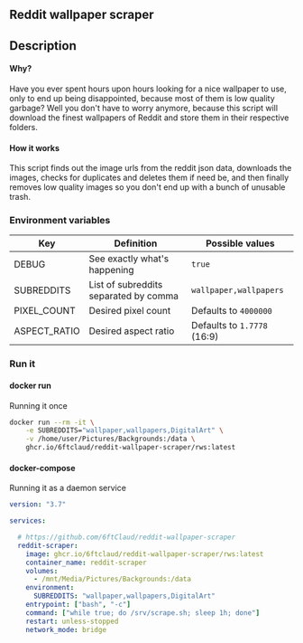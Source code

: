 ## Reddit wallpaper scraper
## Description
#### Why? 
Have you ever spent hours upon hours looking for a nice wallpaper to use, only to end up being disappointed, because most of them is low quality garbage? Well you don't have to worry anymore, because this script will download the finest wallpapers of Reddit and store them in their respective folders.  
#### How it works
This script finds out the image urls from the reddit json data, downloads the images, checks for duplicates and deletes them if need be, and then finally removes low quality images so you don't end up with a bunch of unusable trash.
### Environment variables
|Key|Definition|Possible values|
|---|---|---|
|DEBUG|See exactly what's happening|`true`|
|SUBREDDITS|List of subreddits separated by comma|`wallpaper,wallpapers`|  
|PIXEL_COUNT|Desired pixel count|Defaults to `4000000`|
|ASPECT_RATIO|Desired aspect ratio|Defaults to `1.7778` (16:9)|
### Run it
#### docker run
Running it once  
```bash
docker run --rm -it \
    -e SUBREDDITS="wallpaper,wallpapers,DigitalArt" \
    -v /home/user/Pictures/Backgrounds:/data \
    ghcr.io/6ftclaud/reddit-wallpaper-scraper/rws:latest
```
#### docker-compose
Running it as a daemon service  
```yaml
version: "3.7"

services:

  # https://github.com/6ftClaud/reddit-wallpaper-scraper
  reddit-scraper:
    image: ghcr.io/6ftclaud/reddit-wallpaper-scraper/rws:latest
    container_name: reddit-scraper
    volumes:
      - /mnt/Media/Pictures/Backgrounds:/data
    environment:
      SUBREDDITS: "wallpaper,wallpapers,DigitalArt"
    entrypoint: ["bash", "-c"]
    command: ["while true; do /srv/scrape.sh; sleep 1h; done"]
    restart: unless-stopped
    network_mode: bridge
```
